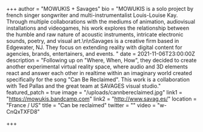 +++
author = "MOWUKIS + Savages"
bio = "MOWUKIS is a solo project by french singer songwriter and multi-instrumentalist Louis-Louise Kay. Through multiple collaborations with the mediums of animation, audiovisual installations and videogames, his work explores the relationship between the humble and raw nature of acoustic instruments, intricate electronic sounds, poetry, and visual art.\n\nSavages is a creative firm based in Edgewater, NJ. They focus on extending reality with digital content for agencies, brands, entertainers, and events. "
date = 2021-11-06T23:00:00Z
description = "Following up on \"Where, When, How\", they decided to create another experimental virtual reality space, where audio and 3D elements react and answer each other in realtime within an imaginary world created specifically for the song \"Can Be Reclaimed\". This work is a collaboration with Ted Pallas and the great team at SAVAGES visual studio."
featured_patch = true
image = "/uploads/cannbereclaimed.jpg"
link1 = "https://mowukis.bandcamp.com"
link2 = "http://www.savag.es/"
location = "France / US"
title = "Can be reclaimed"
twitter = ""
video = "w-CnQxTXFD8"

+++
